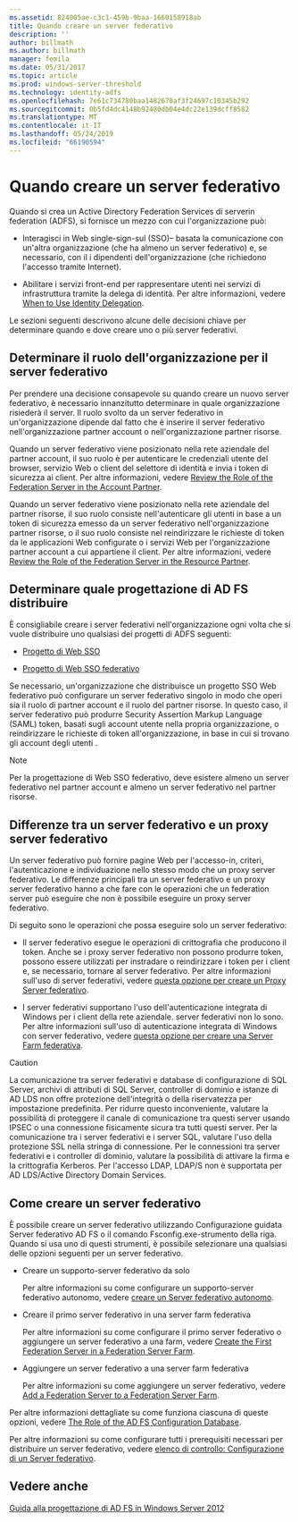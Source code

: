 ```yaml
---
ms.assetid: 824005ae-c3c1-459b-9baa-1660158918ab
title: Quando creare un server federativo
description: ''
author: billmath
ms.author: billmath
manager: femila
ms.date: 05/31/2017
ms.topic: article
ms.prod: windows-server-threshold
ms.technology: identity-adfs
ms.openlocfilehash: 7e61c734780baa1482670af3f24697c10345b292
ms.sourcegitcommit: 0b5fd4dc4148b92480db04e4dc22e139dcff8582
ms.translationtype: MT
ms.contentlocale: it-IT
ms.lasthandoff: 05/24/2019
ms.locfileid: "66190594"
---
```

# <a name="when-to-create-a-federation-server"></a>Quando creare un server federativo

Quando si crea un Active Directory Federation Services di serverin federation \(ADFS\), si fornisce un mezzo con cui l'organizzazione può:  
  
-   Interagisci in Web single\-sign\-sul \(SSO\)– basata la comunicazione con un'altra organizzazione \(che ha almeno un server federativo\) e, se necessario, con il i dipendenti dell'organizzazione \(che richiedono l'accesso tramite Internet\).  
  
-   Abilitare i servizi front-end per rappresentare utenti nei servizi di infrastruttura tramite la delega di identità. Per altre informazioni, vedere [When to Use Identity Delegation](When-to-Use-Identity-Delegation.md).  
  
Le sezioni seguenti descrivono alcune delle decisioni chiave per determinare quando e dove creare uno o più server federativi.  
  
## <a name="determine-the-organizational-role-for-the-federation-server"></a>Determinare il ruolo dell'organizzazione per il server federativo  
Per prendere una decisione consapevole su quando creare un nuovo server federativo, è necessario innanzitutto determinare in quale organizzazione risiederà il server. Il ruolo svolto da un server federativo in un'organizzazione dipende dal fatto che è inserire il server federativo nell'organizzazione partner account o nell'organizzazione partner risorse.  
  
Quando un server federativo viene posizionato nella rete aziendale del partner account, il suo ruolo è per autenticare le credenziali utente del browser, servizio Web o client del selettore di identità e invia i token di sicurezza ai client. Per altre informazioni, vedere [Review the Role of the Federation Server in the Account Partner](Review-the-Role-of-the-Federation-Server-in-the-Account-Partner.md).  
  
Quando un server federativo viene posizionato nella rete aziendale del partner risorse, il suo ruolo consiste nell'autenticare gli utenti in base a un token di sicurezza emesso da un server federativo nell'organizzazione partner risorse, o il suo ruolo consiste nel reindirizzare le richieste di token da le applicazioni Web configurate o i servizi Web per l'organizzazione partner account a cui appartiene il client. Per altre informazioni, vedere [Review the Role of the Federation Server in the Resource Partner](Review-the-Role-of-the-Federation-Server-in-the-Resource-Partner.md).  
  
## <a name="determine-which-ad-fs-design-to-deploy"></a>Determinare quale progettazione di AD FS distribuire  
È consigliabile creare i server federativi nell'organizzazione ogni volta che si vuole distribuire uno qualsiasi dei progetti di ADFS seguenti:  
  
-   [Progetto di Web SSO](Web-SSO-Design.md)  
  
-   [Progetto di Web SSO federativo](Federated-Web-SSO-Design.md)  
  
Se necessario, un'organizzazione che distribuisce un progetto SSO Web federativo può configurare un server federativo singolo in modo che operi sia il ruolo di partner account e il ruolo del partner risorse. In questo caso, il server federativo può produrre Security Assertion Markup Language \(SAML\) token, basati sugli account utente nella propria organizzazione, o reindirizzare le richieste di token all'organizzazione, in base in cui si trovano gli account degli utenti .  
  
> [!NOTE]  
> Per la progettazione di Web SSO federativo, deve esistere almeno un server federativo nel partner account e almeno un server federativo nel partner risorse.  
  
## <a name="differences-between-a-federation-server-and-a-federation-server-proxy"></a>Differenze tra un server federativo e un proxy server federativo  
Un server federativo può fornire pagine Web per l'accesso\-in, criteri, l'autenticazione e individuazione nello stesso modo che un proxy server federativo. Le differenze principali tra un server federativo e un proxy server federativo hanno a che fare con le operazioni che un federation server può eseguire che non è possibile eseguire un proxy server federativo.  
  
Di seguito sono le operazioni che possa eseguire solo un server federativo:  
  
-   Il server federativo esegue le operazioni di crittografia che producono il token. Anche se i proxy server federativo non possono produrre token, possono essere utilizzati per instradare o reindirizzare i token per i client e, se necessario, tornare al server federativo. Per altre informazioni sull'uso di server federativi, vedere [questa opzione per creare un Proxy Server federativo](When-to-Create-a-Federation-Server-Proxy.md).  
  
-   I server federativi supportano l'uso dell'autenticazione integrata di Windows per i client della rete aziendale. server federativi non lo sono. Per altre informazioni sull'uso di autenticazione integrata di Windows con server federativo, vedere [questa opzione per creare una Server Farm federativa](When-to-Create-a-Federation-Server-Farm.md).  
  
> [!CAUTION]  
> La comunicazione tra server federativi e database di configurazione di SQL Server, archivi di attributi di SQL Server, controller di dominio e istanze di AD LDS non offre protezione dell'integrità o della riservatezza per impostazione predefinita. Per ridurre questo inconveniente, valutare la possibilità di proteggere il canale di comunicazione tra questi server usando IPSEC o una connessione fisicamente sicura tra tutti questi server. Per la comunicazione tra i server federativi e i server SQL, valutare l'uso della protezione SSL nella stringa di connessione. Per le connessioni tra server federativi e i controller di dominio, valutare la possibilità di attivare la firma e la crittografia Kerberos. Per l'accesso LDAP, LDAP\/S non è supportata per AD LDS\/Active Directory Domain Services.  
  
## <a name="how-to-create-a-federation-server"></a>Come creare un server federativo  
È possibile creare un server federativo utilizzando Configurazione guidata Server federativo AD FS o il comando Fsconfig.exe\-strumento della riga. Quando si usa uno di questi strumenti, è possibile selezionare una qualsiasi delle opzioni seguenti per un server federativo.  
  
-   Creare un supporto\-server federativo da solo  
  
    Per altre informazioni su come configurare un supporto\-server federativo autonomo, vedere [creare un Server federativo autonomo](../../ad-fs/deployment/Create-a-Stand-Alone-Federation-Server.md).  
  
-   Creare il primo server federativo in una server farm federativa  
  
    Per altre informazioni su come configurare il primo server federativo o aggiungere un server federativo a una farm, vedere [Create the First Federation Server in a Federation Server Farm](../../ad-fs/deployment/Create-the-First-Federation-Server-in-a-Federation-Server-Farm.md).  
  
-   Aggiungere un server federativo a una server farm federativa  
  
    Per altre informazioni su come aggiungere un server federativo, vedere [Add a Federation Server to a Federation Server Farm](../../ad-fs/deployment/Add-a-Federation-Server-to-a-Federation-Server-Farm.md).  
  
Per altre informazioni dettagliate su come funziona ciascuna di queste opzioni, vedere [The Role of the AD FS Configuration Database](../../ad-fs/technical-reference/The-Role-of-the-AD-FS-Configuration-Database.md).  
  
Per altre informazioni su come configurare tutti i prerequisiti necessari per distribuire un server federativo, vedere [elenco di controllo: Configurazione di un Server federativo](../../ad-fs/deployment/Checklist--Setting-Up-a-Federation-Server.md).  
  
## <a name="see-also"></a>Vedere anche
[Guida alla progettazione di AD FS in Windows Server 2012](AD-FS-Design-Guide-in-Windows-Server-2012.md)

